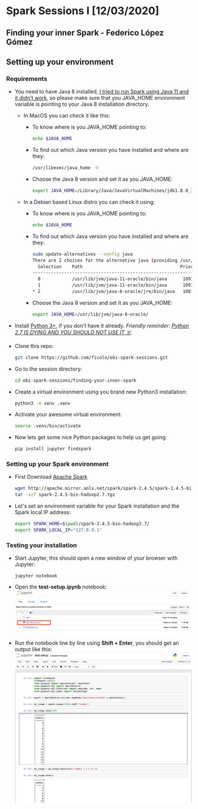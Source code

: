 # Spark Sessions I [12/03/2020]
## Finding your inner Spark - Federico López Gómez



## Setting up your environment
### Requirements

- You need to have Java 8 installed, [I tried to run Spark using Java 11 and it didn't work](https://spark.apache.org/docs/latest/#downloading), so please make sure that you JAVA_HOME environment variable is pointing to your Java 8 installation directory.

    - In MacOS you can check it like this:
        - To know where is you JAVA_HOME pointing to:
            ```sh
            echo $JAVA_HOME
            ```
        - To find out which Java version you have installed and where are they:
            ```sh
            /usr/libexec/java_home -V
            ```
        - Choose the Java 8 version and set it as you JAVA_HOME:
            ```sh
            export JAVA_HOME=/Library/Java/JavaVirtualMachines/jdk1.8.0_152.jdk/Contents/Home
            ```
    
    - In a Debian based Linux distro you can check it using:
        - To know where is you JAVA_HOME pointing to:
            ```sh
            echo $JAVA_HOME
            ```
        - To find out which Java version you have installed and where are they:
            ```sh
            sudo update-alternatives --config java
          There are 2 choices for the alternative java (providing /usr/bin/java).
              Selection    Path                                     Priority   Status
            ------------------------------------------------------------------------------
              0            /usr/lib/jvm/java-11-oracle/bin/java      1091      auto mode
              1            /usr/lib/jvm/java-11-oracle/bin/java      1091      manual mode
            * 2            /usr/lib/jvm/java-8-oracle/jre/bin/java   1081      manual mode
            ```
        - Choose the Java 8 version and set it as you JAVA_HOME:
            ```sh
            export JAVA_HOME=/usr/lib/jvm/java-8-oracle/
            ```


- Install [Python 3+](https://www.python.org/), if you don't have it already. *Friendly reminder: [Python 2.7 IS DYING AND YOU SHOULD NOT USE IT ☠️](https://pythonclock.org/)*.


- Clone this repo:
    ```sh
    git clone https://github.com/ficolo/ebi-spark-sessions.git
    ```

- Go to the session directory:
    ```sh
    cd ebi-spark-sessions/finding-your-inner-spark
    ```

- Create a virtual environment using you brand new Python3 installation:
    ```sh
    python3 -m venv .venv
    ```

- Activate your awesome virtual environment:
    ```sh
    source .venv/bin/activate
    ```

- Now lets get some nice Python packages to help us get going:
    ```sh
    pip install jupyter findspark
    ```

### Setting up your Spark environment
- First Download [Apache Spark](https://spark.apache.org/)
    ```sh
    wget http://apache.mirror.anlx.net/spark/spark-2.4.5/spark-2.4.5-bin-hadoop2.7.tgz
    tar -xzf spark-2.4.5-bin-hadoop2.7.tgz
    ```

- Let's set an environment variable for your Spark installation and the Spark local IP address:
    ```sh
    export SPARK_HOME=$(pwd)/spark-2.4.5-bin-hadoop2.7/
    export SPARK_LOCAL_IP="127.0.0.1"
    ```

### Testing your installation
 - Start Jupyter, this should open a new window of your browser with Jupyter:
     ```shell script
     jupyter notebook
    ```

- Open the **test-setup.ipynb** notebook:
![Jupyter test setup](../img/jupyter-test-setup.png)

- Run the notebook line by line using **Shift + Enter**, you should get an output like this:
![Jupyter test output](../img/jupyter-test-setup-1.png)
